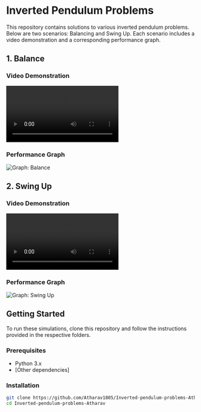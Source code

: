 # Inverted Pendulum Problems

This repository contains solutions to various inverted pendulum problems. Below are two scenarios: Balancing and Swing Up. Each scenario includes a video demonstration and a corresponding performance graph.

## 1. Balance

### Video Demonstration

<video src="https://github.com/Atharav1805/Inverted-pendulum-problems-Atharav/assets/168408064/9e45ce17-7df3-47fb-a1ae-0e2064d48eb7" controls="controls" style="max-width: 100%; height: auto;">
    Your browser does not support the video tag.
</video>

### Performance Graph
![Graph: Balance](https://github.com/Atharav1805/Inverted-pendulum-problems-Atharav/assets/168408064/cafd3725-003c-4873-a124-6810d496d66b)

## 2. Swing Up

### Video Demonstration


<video src="https://github.com/Atharav1805/Inverted-pendulum-problems-Atharav/assets/168408064/6b9a9d66-65b0-4451-b2da-1e59e2cfc1bd" controls="controls" style="max-width: 100%; height: auto;">
    Your browser does not support the video tag.
</video>

### Performance Graph
![Graph: Swing Up](https://github.com/Atharav1805/Inverted-pendulum-problems-Atharav/assets/168408064/24006527-40cf-475a-bc8a-4237c8220786)

## Getting Started

To run these simulations, clone this repository and follow the instructions provided in the respective folders.

### Prerequisites

- Python 3.x
- [Other dependencies]

### Installation

```bash
git clone https://github.com/Atharav1805/Inverted-pendulum-problems-Atharav.git
cd Inverted-pendulum-problems-Atharav
